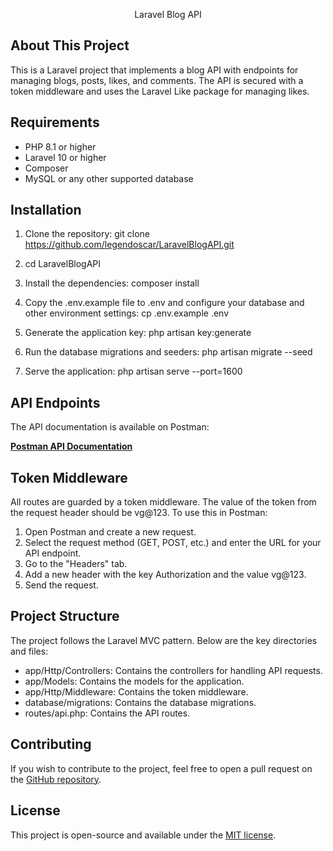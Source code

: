 <p align="center">Laravel Blog API</p>

## About This Project

This is a Laravel project that implements a blog API with endpoints for managing blogs, posts, likes, and comments. The API is secured with a token middleware and uses the Laravel Like package for managing likes.

## Requirements

- PHP 8.1 or higher
- Laravel 10 or higher
- Composer
- MySQL or any other supported database

## Installation
1. Clone the repository: 
    git clone https://github.com/legendoscar/LaravelBlogAPI.git
    
2. cd LaravelBlogAPI

3. Install the dependencies:
    composer install

4. Copy the .env.example file to .env and configure your database and other environment settings:
    cp .env.example .env

5. Generate the application key:
    php artisan key:generate

6. Run the database migrations and seeders:
    php artisan migrate --seed

7. Serve the application:
    php artisan serve --port=1600


## API Endpoints
The API documentation is available on Postman:

**[Postman API Documentation](https://documenter.getpostman.com/view/6959988/2sA3kRL4sW)**


## Token Middleware
All routes are guarded by a token middleware. The value of the token from the request header should be vg@123. To use this in Postman:

1. Open Postman and create a new request.
2. Select the request method (GET, POST, etc.) and enter the URL for your API endpoint.
3. Go to the "Headers" tab.
4. Add a new header with the key Authorization and the value vg@123.
5. Send the request.


## Project Structure

The project follows the Laravel MVC pattern. Below are the key directories and files:
- app/Http/Controllers: Contains the controllers for handling API requests.
- app/Models: Contains the models for the application.
- app/Http/Middleware: Contains the token middleware.
- database/migrations: Contains the database migrations.
- routes/api.php: Contains the API routes.

## Contributing

If you wish to contribute to the project, feel free to open a pull request on the [GitHub repository](https://github.com/legendoscar/LaravelBlogAPI.git).


## License

This project is open-source and available under the [MIT license](https://opensource.org/licenses/MIT).
